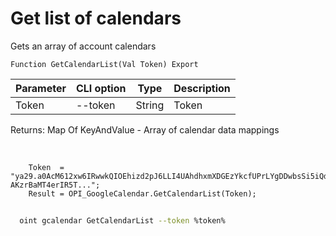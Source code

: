 ﻿---
sidebar_position: 1
---

# Get list of calendars
 Gets an array of account calendars



`Function GetCalendarList(Val Token) Export`

  | Parameter | CLI option | Type | Description |
  |-|-|-|-|
  | Token | --token | String | Token |

  
  Returns:  Map Of KeyAndValue - Array of calendar data mappings

<br/>




```bsl title="Code example"
    Token  = "ya29.a0AcM612xw6IRwwkQIOEhizd2pJ6LLI4UAhdhxmXDGEzYkcfUPrLYgDDwbsSi5iQdc78WPs_1_Qor5KipuV6mAIvr6z-AKzrBaMT4erIR5T...";
    Result = OPI_GoogleCalendar.GetCalendarList(Token);
```



```sh title="CLI command example"
    
  oint gcalendar GetCalendarList --token %token%

```

```json title="Result"

```
